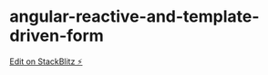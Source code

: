 # angular-reactive-and-template-driven-form

[Edit on StackBlitz ⚡️](https://stackblitz.com/edit/angular-reactive-and-template-driven-form)